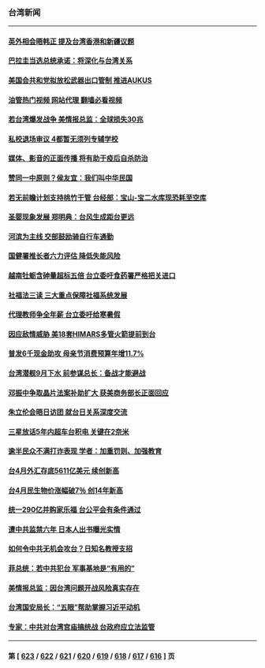 ### 台湾新闻
---
#### [英外相会晤韩正 提及台湾香港和新疆议题](../../pages/ncid1349361/n13989122.md?05060845) 
#### [巴拉圭当选总统承诺：将深化与台湾关系](../../pages/ncid1349361/n13989142.md?05060845) 
#### [美国会共和党拟放松武器出口管制 推进AUKUS](../../pages/ncid1349361/n13989110.md?05060845) 
#### [油管热门视频 网站代理 翻墙必看视频](http://138.2.39.72:81/youtube.html?epic-marker?05060845)
#### [若台湾爆发战争 美情报总监：全球损失30兆](../../pages/ncid1349361/n13989024.md?05060845) 
#### [私校退场审议 4都暂无须列专辅学校](../../pages/ncid1349361/n13989072.md?05060845) 
#### [媒体、影音的正面传播 将有助于疫后自杀防治](../../pages/ncid1349361/n13989071.md?05060845) 
#### [赞同一中原则？侯友宜：我们叫中华民国](../../pages/ncid1349361/n13989069.md?05060845) 
#### [若无前瞻计划支持桃竹干管 台经部：宝山-宝二水库现恐耗至空库](../../pages/ncid1349361/n13989073.md?05060845) 
#### [圣婴现象发展 郑明典：台风生成距台更远](../../pages/ncid1349361/n13989074.md?05060845) 
#### [河滨为主线 交部鼓励骑自行车通勤](../../pages/ncid1349361/n13989060.md?05060845) 
#### [国健署推长者六力评估 降低失能风险](../../pages/ncid1349361/n13989057.md?05060845) 
#### [越南牡蛎含砷量超标五倍 台立委吁食药署严格把关进口](../../pages/ncid1349361/n13989076.md?05060845) 
#### [社福法三读 三大重点保障社福系统发展](../../pages/ncid1349361/n13989053.md?05060845) 
#### [代理教师争全年薪 台立委吁给寒暑假](../../pages/ncid1349361/n13989080.md?05060845) 
#### [因应敌情威胁 美18套HIMARS多管火箭提前到台](../../pages/ncid1349361/n13989051.md?05060845) 
#### [普发6千现金助攻 母亲节消费预算年增11.7%](../../pages/ncid1349361/n13989064.md?05060845) 
#### [台湾潜舰9月下水 前参谋总长：备战才能避战](../../pages/ncid1349361/n13988851.md?05060845) 
#### [邓振中争取晶片法案补助扩大 获美商务部长正面回应](../../pages/ncid1349361/n13988981.md?05060845) 
#### [朱立伦会晤日访团 就台日关系深度交流](../../pages/ncid1349361/n13988979.md?05060845) 
#### [三星放话5年内超车台积电 关键在2奈米](../../pages/ncid1349361/n13988950.md?05060845) 
#### [逾半民众不满打诈表现 学者：加重罚则、加强教育](../../pages/ncid1349361/n13988904.md?05060845) 
#### [台4月外汇存底5611亿美元 续创新高](../../pages/ncid1349361/n13988916.md?05060845) 
#### [台4月民生物价涨幅破7％ 创14年新高](../../pages/ncid1349361/n13988918.md?05060845) 
#### [统一290亿并购家乐福 台公平会有条件通过](../../pages/ncid1349361/n13988922.md?05060845) 
#### [遭中共监禁六年 日本人出书曝光实情](../../pages/ncid1349361/n13988748.md?05060845) 
#### [如何令中共无机会攻台？日知名教授支招](../../pages/ncid1349361/n13988765.md?05060845) 
#### [菲总统：若中共犯台 军事基地是“有用的”](../../pages/ncid1349361/n13988599.md?05060845) 
#### [美情报总监：因台湾问题开战风险真实存在](../../pages/ncid1349361/n13988328.md?05060845) 
#### [台湾国安局长：“五眼”帮助掌握习近平动机](../../pages/ncid1349361/n13988253.md?05060845) 
#### [专家：中共对台湾宫庙搞统战 台政府应立法监管](../../pages/ncid1349361/n13987739.md?05060845) 

---
#### 第 [ [623](./623.md?05060845) / [622](./622.md?05060845) / [621](./621.md?05060845) / [620](./620.md?05060845) / [619](./619.md?05060845) / [618](./618.md?05060845) / [617](./617.md?05060845) / [616](./616.md?05060845) ] 页
